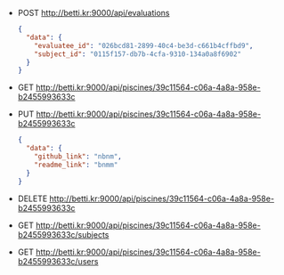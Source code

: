 - POST http://betti.kr:9000/api/evaluations

  ```json
  {
    "data": {
      "evaluatee_id": "026bcd81-2899-40c4-be3d-c661b4cffbd9",
      "subject_id": "0115f157-db7b-4cfa-9310-134a0a8f6902"
    }
  }
  ```

- GET http://betti.kr:9000/api/piscines/39c11564-c06a-4a8a-958e-b2455993633c

- PUT http://betti.kr:9000/api/piscines/39c11564-c06a-4a8a-958e-b2455993633c

  ```json
  {
    "data": {
      "github_link": "nbnm",
      "readme_link": "bnmm"
    }
  }
  ```

- DELETE http://betti.kr:9000/api/piscines/39c11564-c06a-4a8a-958e-b2455993633c

- GET http://betti.kr:9000/api/piscines/39c11564-c06a-4a8a-958e-b2455993633c/subjects
- GET http://betti.kr:9000/api/piscines/39c11564-c06a-4a8a-958e-b2455993633c/users

